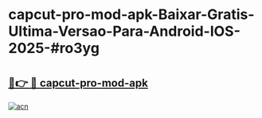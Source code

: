 # capcut-pro-mod-apk-Baixar-Gratis-Ultima-Versao-Para-Android-IOS-2025-#ro3yg

# <h2><a href="https://ainizakaria.my?title=capcut-pro-mod-apk&ref=24M">🔗👉 🔴 capcut-pro-mod-apk</a></h2>

[![acn](https://github.com/user-attachments/assets/0f9c940e-d8b0-45ae-aac7-cd30a18b3e1c)](https://ainizakaria.my?title=capcut-pro-mod-apk&ref=24M)

